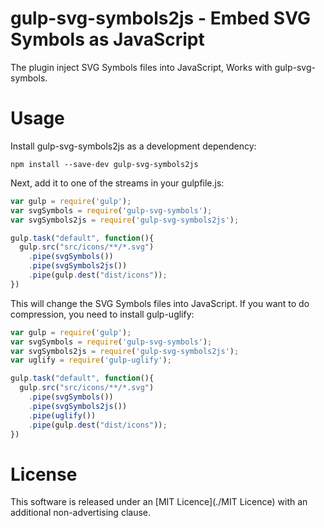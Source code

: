 # gulp-svg-symbols2js - Embed SVG Symbols as JavaScript
The plugin inject SVG Symbols files into JavaScript, Works with gulp-svg-symbols.

# Usage

Install gulp-svg-symbols2js as a development dependency:
```
npm install --save-dev gulp-svg-symbols2js
```

Next, add it to one of the streams in your gulpfile.js:
```js
var gulp = require('gulp');
var svgSymbols = require('gulp-svg-symbols');
var svgSymbols2js = require('gulp-svg-symbols2js');

gulp.task("default", function(){
  gulp.src("src/icons/**/*.svg")
    .pipe(svgSymbols())
    .pipe(svgSymbols2js())
    .pipe(gulp.dest("dist/icons"));
})
```

This will change the SVG Symbols files into JavaScript. If you want to do compression, you need to install gulp-uglify:
```js
var gulp = require('gulp');
var svgSymbols = require('gulp-svg-symbols');
var svgSymbols2js = require('gulp-svg-symbols2js');
var uglify = require('gulp-uglify');

gulp.task("default", function(){
  gulp.src("src/icons/**/*.svg")
    .pipe(svgSymbols())
    .pipe(svgSymbols2js())
    .pipe(uglify())
    .pipe(gulp.dest("dist/icons"));
})
```

# License
This software is released under an [MIT Licence](./MIT Licence) with an additional non-advertising clause.